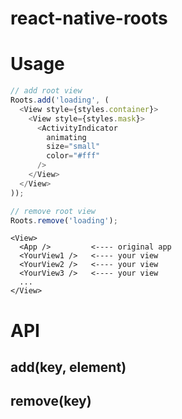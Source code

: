 # react-native-roots

# Usage
```js
// add root view
Roots.add('loading', (
  <View style={styles.container}>
    <View style={styles.mask}>
      <ActivityIndicator
        animating
        size="small"
        color="#fff"
      />
    </View>
  </View>
));

// remove root view
Roots.remove('loading');
```


```
<View>
  <App />         <---- original app
  <YourView1 />   <---- your view
  <YourView2 />   <---- your view
  <YourView3 />   <---- your view
  ...
</View>
```

# API
## add(key, element)

## remove(key)
